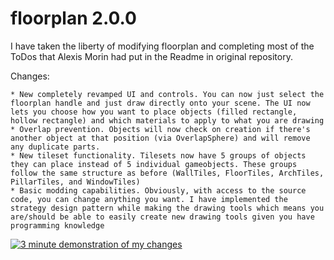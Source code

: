 # floorplan 2.0.0

I have taken the liberty of modifying floorplan and completing most of the ToDos that Alexis Morin had put in the Readme in original repository.

Changes:

    * New completely revamped UI and controls. You can now just select the floorplan handle and just draw directly onto your scene. The UI now lets you choose how you want to place objects (filled rectangle, hollow rectangle) and which materials to apply to what you are drawing
    * Overlap prevention. Objects will now check on creation if there's another object at that position (via OverlapSphere) and will remove any duplicate parts.
    * New tileset functionality. Tilesets now have 5 groups of objects they can place instead of 5 individual gameobjects. These groups follow the same structure as before (WallTiles, FloorTiles, ArchTiles, PillarTiles, and WindowTiles)
    * Basic modding capabilities. Obviously, with access to the source code, you can change anything you want. I have implemented the strategy design pattern while making the drawing tools which means you are/should be able to easily create new drawing tools given you have programming knowledge
    
[![3 minute demonstration of my changes](https://img.youtube.com/vi/IMBXjzlqeQA/0.jpg)](https://www.youtube.com/watch?v=IMBXjzlqeQA)
